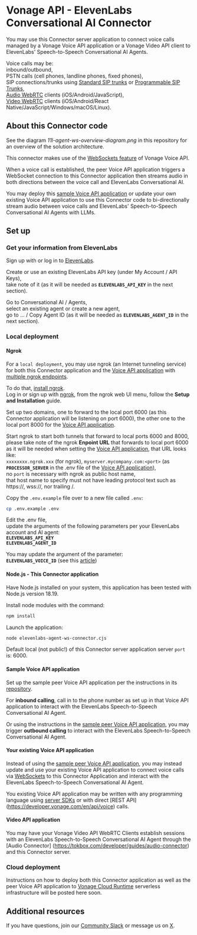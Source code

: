 # Vonage API - ElevenLabs Conversational AI Connector

You may use this Connector server application to connect voice calls managed by a Vonage Voice API application or a Vonage Video API client to ElevenLabs' Speech-to-Speech Conversational AI Agents.

Voice calls may be:</br>
inbound/outbound,</br>
PSTN calls (cell phones, landline phones, fixed phones),</br>
SIP connections/trunks using [Standard SIP trunks](https://developer.vonage.com/en/sip/overview) or [Programmable SIP Trunks](https://developer.vonage.com/en/voice/voice-api/concepts/programmable-sip),</br>
[Audio WebRTC](https://developer.vonage.com/en/vonage-client-sdk/overview) clients (iOS/Android/JavaScript),</br>
[Video WebRTC](https://tokbox.com/developer/sdks) clients (iOS/Android/React Native/JavaScript/Windows/macOS/Linux).

## About this Connector code

See the diagram _11l-agent-ws-overview-diagram.png_ in this repository for an overview of the solution architecture.

This connector makes use of the [WebSockets feature](https://developer.vonage.com/en/voice/voice-api/concepts/websockets) of Vonage Voice API.</br>

When a voice call is established, the peer Voice API application triggers a WebSocket connection to this Connector application then streams audio in both directions between the voice call and ElevenLabs Conversational AI. 

You may deploy this [sample Voice API application](https://github.com/nexmo-se/voice-to-ai-engines) or update your own existing Voice API application to use this Connector code to bi-directionally stream audio between voice calls and ElevenLabs' Speech-to-Speech Conversational AI Agents with LLMs.

## Set up

### Get your information from ElevenLabs

Sign up with or log in to [ElevenLabs](https://elevenlabs.io/app).</br>

Create or use an existing ElevenLabs API key (under My Account / API Keys),</br>
take note of it (as it will be needed as **`ELEVENLABS_API_KEY`** in the next section).</br>

Go to Conversational AI / Agents,</br>
select an existing agent or create a new agent,</br>
go to ... / Copy Agent ID (as it will be needed as **`ELEVENLABS_AGENT_ID`** in the next section).

### Local deployment

#### Ngrok

For a `local deployment`, you may use ngrok (an Internet tunneling service) for both this Connector application and the [Voice API application](https://github.com/nexmo-se/voice-to-ai-engines) with [multiple ngrok endpoints](https://ngrok.com/docs/agent/config/v3/#multiple-endpoints).

To do that, [install ngrok](https://ngrok.com/downloads).</br>
Log in or sign up with [ngrok](https://ngrok.com/), from the ngrok web UI menu, follow the **Setup and Installation** guide.

Set up two domains, one to forward to the local port 6000 (as this Connector application will be listening on port 6000), the other one to the local port 8000 for the [Voice API application](https://github.com/nexmo-se/voice-to-ai-engines).

Start ngrok to start both tunnels that forward to local ports 6000 and 8000,</br>
please take note of the ngrok **Enpoint URL** that forwards to local port 6000 as it will be needed when setting the [Voice API application](https://github.com/nexmo-se/voice-to-ai-engines),
that URL looks like:</br>
`xxxxxxxx.ngrok.xxx` (for ngrok), `myserver.mycompany.com:<port>`  (as **`PROCESSOR_SERVER`** in the .env file of the [Voice API application](https://github.com/nexmo-se/voice-to-ai-engines)),</br>
no `port` is necessary with ngrok as public host name,</br>
that host name to specify must not have leading protocol text such as https://, wss://, nor trailing /.

Copy the `.env.example` file over to a new file called `.env`:
```bash
cp .env.example .env 
```

Edit the .env file,<br>
update the arguments of the following parameters per your ElevenLabs account and AI agent:</br>
**`ELEVENLABS_API_KEY`**</br>
**`ELEVENLABS_AGENT_ID`**</br>

You may update the argument of the parameter:</br>
**`ELEVENLABS_VOICE_ID`** (see this [article](https://help.elevenlabs.io/hc/en-us/articles/14599760033937-How-do-I-find-my-voices-ID-of-my-voices-via-the-website-and-through-the-API))</br>

#### Node.js - This Connector application

Have Node.js installed on your system, this application has been tested with Node.js version 18.19.<br>

Install node modules with the command:<br>
 ```bash
npm install
```

Launch the application:<br>
```bash
node elevenlabs-agent-ws-connector.cjs
```

Default local (not public!) of this Connector server application server `port` is: 6000.

#### Sample Voice API application

Set up the sample peer Voice API application per the instructions in its [repository](https://github.com/nexmo-se/voice-to-ai-engines).

For **inbound calling**, call in to the phone number as set up in that Voice API application to interact with the ElevenLabs Speech-to-Speech Conversational AI Agent.

Or using the instructions in the [sample peer Voice API application](https://github.com/nexmo-se/voice-to-ai-engines), you may trigger **outbound calling** to interact with the ElevenLabs Speech-to-Speech Conversational AI Agent.

#### Your existing Voice API application

Instead of using the [sample peer Voice API application](https://github.com/nexmo-se/voice-to-ai-engines), you may instead update and use your existing Voice API application to connect voice calls via [WebSockets](https://developer.vonage.com/en/voice/voice-api/concepts/websockets) to this Connector Application and interact with the ElevenLabs Speech-to-Speech Conversational AI Agent.

You existing Voice API application may be written with any programming language using [server SDKs](https://developer.vonage.com/en/tools) or with direct [REST API] (https://developer.vonage.com/en/api/voice) calls.

#### Video API application

You may have your Vonage Video API WebRTC Clients establish sessions with an ElevenLabs Speech-to-Speech Conversational AI Agent through the [Audio Connector] (https://tokbox.com/developer/guides/audio-connector) and this Connector server.

### Cloud deployment

Instructions on how to deploy both this Connector application as well as the peer Voice API application to [Vonage Cloud Runtime](https://developer.vonage.com/en/vonage-cloud-runtime/getting-started/technical-details) serverless infrastructure will be posted here soon.

## Additional resources

If you have questions, join our [Community Slack](https://developer.vonage.com/community/slack) or message us on [X](https://twitter.com/VonageDev?adobe_mc=MCMID%3D61117212728348884173699984659581708157%7CMCORGID%3DA8833BC75245AF9E0A490D4D%2540AdobeOrg%7CTS%3D1740259490).
